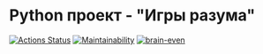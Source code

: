 # Python проект - "Игры разума"
[![Actions Status](https://github.com/mkolotovich/python-project-49/workflows/hexlet-check/badge.svg)](https://github.com/mkolotovich/python-project-49/actions)
[![Maintainability](https://api.codeclimate.com/v1/badges/9ee7196caf108231656d/maintainability)](https://codeclimate.com/github/mkolotovich/python-project-49/maintainability)
[![brain-even](https://asciinema.org/a/7SIHYFfv8W6l2e4PBoq0JeO5N.svg)](https://asciinema.org/a/7SIHYFfv8W6l2e4PBoq0JeO5N)